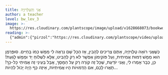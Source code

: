 ```yaml
---
title: אֲנִי וְהַטֶּלֶוִיזְיָה
author: a teacher
level: bw_lev_3
image: >-
  https://res.cloudinary.com/plantscope/image/upload/v1628668073/bookworm_webapp/illustrations/anj_feilfjgje.jpg
reading: >-
  {"admin":{"pirzol":"https://res.cloudinary.com/plantscope/video/upload/v1629295938/Admin%20recordings/jinfpdbbdjmaphsigsvc.mp3"}}
---
```

כְּשֶׁאֲנִי רוֹאָה טֶלֶוִיזְיָה, אַתֶּם צְרִיכִים לְהָבִין,
אָז הַכָּל שָׁם נִרְאֶה לִי מַמָּשׁ כְּמוֹ בַּחַיִּים.
סוּפֶּרְמֶן הוּא מַמָּשׁ דְּמוּת אֲמִיתִית,
וְעַל פּוֹקִימוֹן אֶפְשָׁר לֹא רַק לְהַבִּיט,
אֶלָּא לִשְׁלוֹחַ יָד וּמַמָּשׁ לָגַעַת!
כֵּן, כְּבָר אָמְרוּ לִי, וַאֲנִי יוֹדַעַת,
שֶׁכָּל זֶה קוֹרֶה רַק עַל הַמָּסָךְ,
אֲבָל בְּעֵינַי זֶה אֲמִיתִי כָּל-כָּךְ!
תָּאֲרוּ לָכֶם, אִם הַדְּמוּיוֹת הָיוּ אֲמִיתִיּוֹת,
אֵיזֶה כֵּף הָיָה יָכוֹל לִהְיוֹת...
